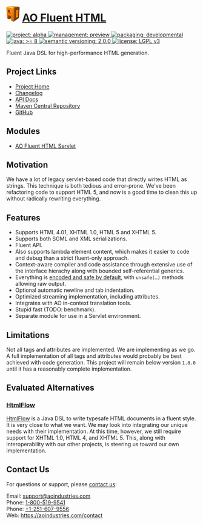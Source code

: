 # [<img src="ao-logo.png" alt="AO Logo" width="35" height="40">](https://github.com/aoindustries) [AO Fluent HTML](https://github.com/aoindustries/ao-fluent-html)
<p>
	<a href="https://aoindustries.com/life-cycle#project-alpha">
		<img src="https://aoindustries.com/ao-badges/project-alpha.svg" alt="project: alpha" />
	</a>
	<a href="https://aoindustries.com/life-cycle#management-preview">
		<img src="https://aoindustries.com/ao-badges/management-preview.svg" alt="management: preview" />
	</a>
	<a href="https://aoindustries.com/life-cycle#packaging-developmental">
		<img src="https://aoindustries.com/ao-badges/packaging-developmental.svg" alt="packaging: developmental" />
	</a>
	<br />
	<a href="https://docs.oracle.com/javase/8/docs/api/">
		<img src="https://aoindustries.com/ao-badges/java-8.svg" alt="java: &gt;= 8" />
	</a>
	<a href="http://semver.org/spec/v2.0.0.html">
		<img src="https://aoindustries.com/ao-badges/semver-2.0.0.svg" alt="semantic versioning: 2.0.0" />
	</a>
	<a href="https://www.gnu.org/licenses/lgpl-3.0">
		<img src="https://aoindustries.com/ao-badges/license-lgpl-3.0.svg" alt="license: LGPL v3" />
	</a>
</p>

Fluent Java DSL for high-performance HTML generation.

## Project Links
* [Project Home](https://aoindustries.com/ao-fluent-html/)
* [Changelog](https://aoindustries.com/ao-fluent-html/changelog)
* [API Docs](https://aoindustries.com/ao-fluent-html/apidocs/)
* [Maven Central Repository](https://search.maven.org/artifact/com.aoindustries/ao-fluent-html)
* [GitHub](https://github.com/aoindustries/ao-fluent-html)

## Modules
* [AO Fluent HTML Servlet](https://github.com/aoindustries/ao-fluent-html-servlet)

## Motivation
We have a lot of legacy servlet-based code that directly writes HTML as strings.
This technique is both tedious and error-prone.  We've been refactoring code to
support HTML 5, and now is a good time to clean this up without radically
rewriting everything.

## Features
* Supports HTML 4.01, XHTML 1.0, HTML 5 and XHTML 5.
* Supports both SGML and XML serializations.
* Fluent API.
* Also supports lambda element content, which makes it easier to code and debug than a strict fluent-only approach.
* Context-aware compiler and code assistance through extensive use of the interface hierachy along with bounded self-referential generics.
* Everything is [encoded and safe by default](https://github.com/aoindustries/ao-encoding), with <code>unsafe(…)</code> methods allowing raw output.
* Optional automatic newline and tab indentation.
* Optimized streaming implementation, including attributes.
* Integrates with AO in-context translation tools.
* Stupid fast (TODO: benchmark).
* Separate module for use in a Servlet environment.

## Limitations
Not all tags and attributes are implemented.  We are implementing
as we go.  A full implementation of all tags and attributes would
probably be best achieved with code generation.  This project will
remain below version <code>1.0.0</code> until it has a reasonably
complete implementation.

## Evaluated Alternatives
### [HtmlFlow](https://github.com/xmlet/HtmlFlow)
[HtmlFlow](https://github.com/xmlet/HtmlFlow) is a Java DSL to write typesafe
HTML documents in a fluent style.  It is very close to what we want.  We
may look into integrating our unique needs with their implementation.  At this
time, however, we still require support for XHTML 1.0, HTML 4, and XHTML 5.
This, along with interoperability with our other projects, is steering us toward
our own implementation.

## Contact Us
For questions or support, please [contact us](https://aoindustries.com/contact):

Email: [support@aoindustries.com](mailto:support@aoindustries.com)  
Phone: [1-800-519-9541](tel:1-800-519-9541)  
Phone: [+1-251-607-9556](tel:+1-251-607-9556)  
Web: https://aoindustries.com/contact
